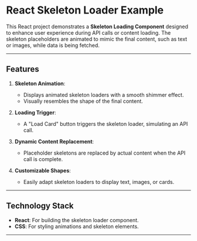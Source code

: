 # React Skeleton Loader Example

This React project demonstrates a **Skeleton Loading Component** designed to enhance user experience during API calls or content loading. The skeleton placeholders are animated to mimic the final content, such as text or images, while data is being fetched.

---

## Features

1. **Skeleton Animation**:
   - Displays animated skeleton loaders with a smooth shimmer effect.
   - Visually resembles the shape of the final content.

2. **Loading Trigger**:
   - A "Load Card" button triggers the skeleton loader, simulating an API call.

3. **Dynamic Content Replacement**:
   - Placeholder skeletons are replaced by actual content when the API call is complete.

4. **Customizable Shapes**:
   - Easily adapt skeleton loaders to display text, images, or cards.

---

## Technology Stack

- **React**: For building the skeleton loader component.
- **CSS**: For styling animations and skeleton elements.

---
